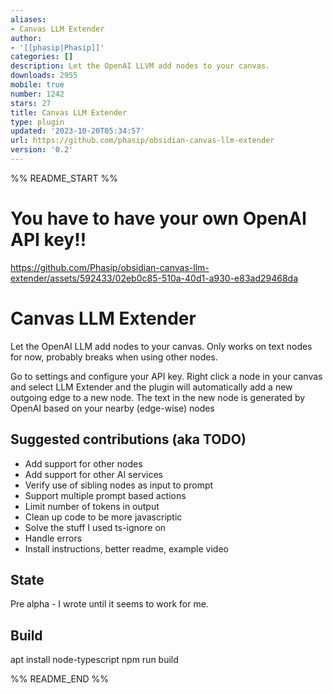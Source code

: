 ```yaml
---
aliases:
- Canvas LLM Extender
author:
- '[[phasip|Phasip]]'
categories: []
description: Let the OpenAI LLVM add nodes to your canvas.
downloads: 2955
mobile: true
number: 1242
stars: 27
title: Canvas LLM Extender
type: plugin
updated: '2023-10-20T05:34:57'
url: https://github.com/phasip/obsidian-canvas-llm-extender
version: '0.2'
---
```


%% README_START %%

# You have to have your own OpenAI API key!!


https://github.com/Phasip/obsidian-canvas-llm-extender/assets/592433/02eb0c85-510a-40d1-a930-e83ad29468da



# Canvas LLM Extender
Let the OpenAI LLM add nodes to your canvas. Only works on text nodes for now, probably breaks when using other nodes.

Go to settings and configure your API key.
Right click a node in your canvas and select LLM Extender and the plugin will automatically add a new outgoing edge to a new node. The text in the new node is generated by OpenAI based on your nearby (edge-wise) nodes

## Suggested contributions (aka TODO)
- Add support for other nodes
- Add support for other AI services
- Verify use of sibling nodes as input to prompt
- Support multiple prompt based actions
- Limit number of tokens in output
- Clean up code to be more javascriptic
- Solve the stuff I used ts-ignore on
- Handle errors
- Install instructions, better readme, example video

## State
Pre alpha - I wrote until it seems to work for me.

## Build
apt install node-typescript
npm run build


%% README_END %%